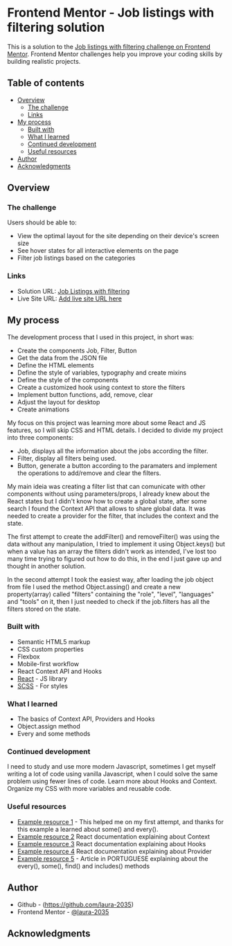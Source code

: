 # Frontend Mentor - Job listings with filtering solution

This is a solution to the [Job listings with filtering challenge on Frontend Mentor](https://www.frontendmentor.io/challenges/job-listings-with-filtering-ivstIPCt). Frontend Mentor challenges help you improve your coding skills by building realistic projects. 

## Table of contents

- [Overview](#overview)
  - [The challenge](#the-challenge)
  - [Links](#links)
- [My process](#my-process)
  - [Built with](#built-with)
  - [What I learned](#what-i-learned)
  - [Continued development](#continued-development)
  - [Useful resources](#useful-resources)
- [Author](#author)
- [Acknowledgments](#acknowledgments)

## Overview

### The challenge

Users should be able to:

- View the optimal layout for the site depending on their device's screen size
- See hover states for all interactive elements on the page
- Filter job listings based on the categories


### Links

- Solution URL: [Job Listings with filtering](https://github.com/laura-2035/job-listings)
- Live Site URL: [Add live site URL here](https://your-live-site-url.com)

## My process

The development process that I used in this project, in short was:

  - Create the components Job, Filter, Button
  - Get the data from the JSON file 
  - Define the HTML elements
  - Define the style of variables, typography and create mixins
  - Define the style of the components
  - Create a customized hook using context to store the filters
  - Implement button functions, add, remove, clear
  - Adjust the layout for desktop
  - Create animations

My focus on this project was learning more about some React and JS features, so I will skip CSS and HTML details.
I decided to divide my project into three components:
  - Job, displays all the information about the jobs according the filter. 
  - Filter, display all filters being used.
  - Button, generate a button according to the paramaters and implement the operations to add/remove and clear the filters.

My main ideia was creating a filter list that can comunicate with other components without using parameters/props, I already knew about the React states but I didn't know how to create a global state, after some search I found the Context API that allows to share global data. It was needed to create a provider for the filter, that includes the context and the state.

The first attempt to create the addFilter() and removeFilter() was using the data without any manipulation, I tried to implement it
using Object.keys() but when a value has an array the filters didn't work as intended, I've lost too many time trying to figured out how to do this, in the end I just gave up and thought in another solution.

In the second attempt I took the easiest way, after loading the job object from file I used the method Object.assing() and create a new property(array) called "filters" containing the "role", "level", "languages" and "tools" on it, then I just needed to check if the 
job.filters has all the filters stored on the state.

### Built with

- Semantic HTML5 markup
- CSS custom properties
- Flexbox
- Mobile-first workflow
- React Context API and Hooks
- [React](https://reactjs.org/) - JS library
- [SCSS](https://sass-lang.com/) - For styles


### What I learned

- The basics of Context API, Providers and Hooks
- Object.assign method
- Every and some methods

### Continued development

I need to study and use more modern Javascript, sometimes I get myself writing a lot of code using vanilla Javascript, when I could solve the same problem using fewer lines of code.
Learn more about Hooks and Context.
Organize my CSS with more variables and reusable code.

### Useful resources

- [Example resource 1](https://www.cluemediator.com/search-filter-for-multiple-object-in-reactjs) - This helped me on my first attempt, and thanks for this example a learned about some() and every().
- [Example resource 2](https://reactjs.org/docs/context.html) React documentation explaining about Context
- [Example resource 3](https://reactjs.org/docs/hooks-state.html) React documentation explaining about Hooks
- [Example resource 4](https://reactjs.org/docs/context.html#contextprovider) React documentation explaining about Provider
- [Example resource 5](https://desenvolvimentoparaweb.com/javascript/every-some-find-includes-javascript/) - Article in PORTUGUESE explaining about the every(), some(), find() and includes() methods 

## Author

- Github - (https://github.com/laura-2035)
- Frontend Mentor - [@laura-2035](https://www.frontendmentor.io/profile/laura-2035)

## Acknowledgments


